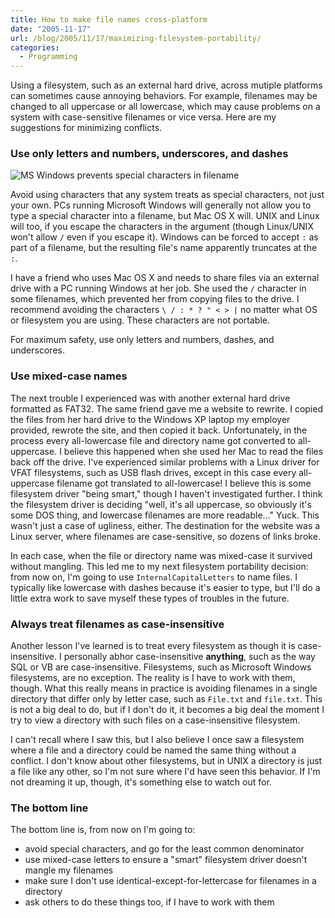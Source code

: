 ```yaml
---
title: How to make file names cross-platform
date: "2005-11-17"
url: /blog/2005/11/17/maximizing-filesystem-portability/
categories:
  - Programming
---
```

Using a filesystem, such as an external hard drive, across mutiple platforms can sometimes cause annoying behaviors. For example, filenames may be changed to all uppercase or all lowercase, which may cause problems on a system with case-sensitive filenames or vice versa. Here are my suggestions for minimizing conflicts.

### Use only letters and numbers, underscores, and dashes

![MS Windows prevents special characters in filename](/media/2005/11/special-chars.png)

Avoid using characters that any system treats as special characters, not just your own. PCs running Microsoft Windows will generally not allow you to type a special character into a filename, but Mac OS X will. UNIX and Linux will too, if you escape the characters in the argument (though Linux/UNIX won't allow `/` even if you escape it). Windows can be forced to accept `:` as part of a filename, but the resulting file's name apparently truncates at the `:`.

I have a friend who uses Mac OS X and needs to share files via an external drive with a PC running Windows at her job. She used the `/` character in some filenames, which prevented her from copying files to the drive. I recommend avoiding the characters `\ / : * ? " < > |` no matter what OS or filesystem you are using. These characters are not portable.

For maximum safety, use only letters and numbers, dashes, and underscores.

### Use mixed-case names

The next trouble I experienced was with another external hard drive formatted as FAT32. The same friend gave me a website to rewrite. I copied the files from her hard drive to the Windows XP laptop my employer provided, rewrote the site, and then copied it back. Unfortunately, in the process every all-lowercase file and directory name got converted to all-uppercase. I believe this happened when she used her Mac to read the files back off the drive. I've experienced similar problems with a Linux driver for VFAT filesystems, such as USB flash drives, except in this case every all-uppercase filename got translated to all-lowercase! I believe this is some filesystem driver "being smart," though I haven't investigated further. I think the filesystem driver is deciding "well, it's all uppercase, so obviously it's some DOS thing, and lowercase filenames are more readable..." Yuck. This wasn't just a case of ugliness, either. The destination for the website was a Linux server, where filenames are case-sensitive, so dozens of links broke.

In each case, when the file or directory name was mixed-case it survived without mangling. This led me to my next filesystem portability decision: from now on, I'm going to use `InternalCapitalLetters` to name files. I typically like lowercase with dashes because it's easier to type, but I'll do a little extra work to save myself these types of troubles in the future.

### Always treat filenames as case-insensitive

Another lesson I've learned is to treat every filesystem as though it is case-insensitive. I personally abhor case-insensitive **anything**, such as the way SQL or VB are case-insensitive. Filesystems, such as Microsoft Windows filesystems, are no exception. The reality is I have to work with them, though. What this really means in practice is avoiding filenames in a single directory that differ only by letter case, such as `File.txt` and `file.txt`. This is not a big deal to do, but if I don't do it, it becomes a big deal the moment I try to view a directory with such files on a case-insensitive filesystem.

I can't recall where I saw this, but I also believe I once saw a filesystem where a file and a directory could be named the same thing without a conflict. I don't know about other filesystems, but in UNIX a directory is just a file like any other, so I'm not sure where I'd have seen this behavior. If I'm not dreaming it up, though, it's something else to watch out for.

### The bottom line

The bottom line is, from now on I'm going to:

*   avoid special characters, and go for the least common denominator
*   use mixed-case letters to ensure a "smart" filesystem driver doesn't mangle my filenames
*   make sure I don't use identical-except-for-lettercase for filenames in a directory
*   ask others to do these things too, if I have to work with them


